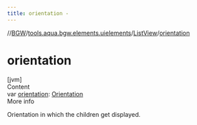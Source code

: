 ```yaml
---
title: orientation -
---
```

//[BGW](../../../index.md)/[tools.aqua.bgw.elements.uielements](../index.md)/[ListView](index.md)/[orientation](orientation.md)



# orientation  
[jvm]  
Content  
var [orientation](orientation.md): [Orientation](../-orientation/index.md)  
More info  


Orientation in which the children get displayed.

  




